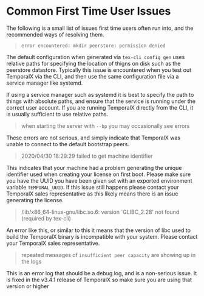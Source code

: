 # Common First Time User Issues

The following is a small list of issues first time users often run into, and the recommended ways of resolving them.

>  `error encountered: mkdir peerstore: permission denied`

The default configuration when generated via `tex-cli config gen` uses relative paths for specifying the location of thigns on disk such as the peerstore datastore. Typically this issue is encountered when you test out TemporalX via the CLI, and then use the same configuration file via a service manager like systemd.

If using a service manager such as systemd it is best to specify the path to things with absolute paths, and ensure that the service is running under the correct user account. If you are running TemporalX directly from the CLI, it is usually sufficient to use relative paths.

> when starting the server with `--bp` you may occasionally see errors

These errors are not serious, and simply indicate that TemporalX was unable to connect to the default bootstrap peers.

> 2020/04/30 18:29:29 failed to get machine identifier

This indicates that your machine had a problem generating the unique identifier used when creating your license on first boot. Please make sure you have the UUID you have been given set with an exported environment variable `TEMPORAL_UUID`. If this issue still happens please contact your TemporalX sales representative as this likely means there is an issue generating the license.

>  /lib/x86_64-linux-gnu/libc.so.6: version `GLIBC_2.28' not found (required by tex-cli)

An error like this, or similar to this it means that the version of libc used to build the TemporalX binary is incompatible with your system. Please contact your TemporalX sales representative.

> repeated messages of `insufficient peer capacity` are showing up in the logs

This is an error log that should be a debug log, and is a non-serious issue. It is fixed in the v3.4.1 release of TemporalX so make sure you are using that version or higher